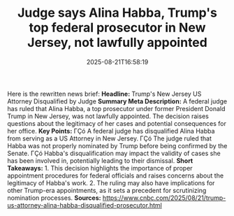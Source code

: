 ﻿---
title: "Judge says Alina Habba, Trump's top federal prosecutor in New Jersey, not lawfully appointed"
date: "2025-08-21T16:58:19"
category: "Markets"
summary: ""
slug: "judge says alina habba trumps top federal prosecutor in new "
source_urls:
  - "https://www.cnbc.com/2025/08/21/trump-us-attorney-alina-habba-disqualified-prosecutor.html"
seo:
  title: "Judge says Alina Habba, Trump's top federal prosecutor in New Jersey, not lawfully appointed | Hash n Hedge"
  description: ""
  keywords: ["news", "markets", "brief"]
---
Here is the rewritten news brief:  **Headline:** Trump's New Jersey US Attorney Disqualified by Judge  **Summary Meta Description:** A federal judge has ruled that Alina Habba, a top prosecutor under former President Donald Trump in New Jersey, was not lawfully appointed. The decision raises questions about the legitimacy of her cases and potential consequences for her office.  **Key Points:**  ΓÇó A federal judge has disqualified Alina Habba from serving as a US Attorney in New Jersey. ΓÇó The judge ruled that Habba was not properly nominated by Trump before being confirmed by the Senate. ΓÇó Habba's disqualification may impact the validity of cases she has been involved in, potentially leading to their dismissal.  **Short Takeaways:**  1. This decision highlights the importance of proper appointment procedures for federal officials and raises concerns about the legitimacy of Habba's work. 2. The ruling may also have implications for other Trump-era appointments, as it sets a precedent for scrutinizing nomination processes.  **Sources:**  https://www.cnbc.com/2025/08/21/trump-us-attorney-alina-habba-disqualified-prosecutor.html 
